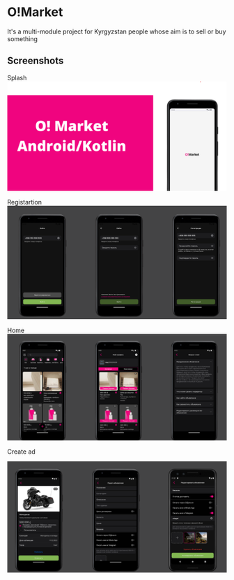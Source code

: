 
# O!Market

It's a multi-module project for Kyrgyzstan people whose aim is to sell or buy something


## Screenshots

Splash
![App Screenshot](screens/spash.png)

Registartion
![App Screenshot](screens/registration.png)


Home
![App Screenshot](screens/main.png)

Create ad

![App Screenshot](screens/createAd.png)



